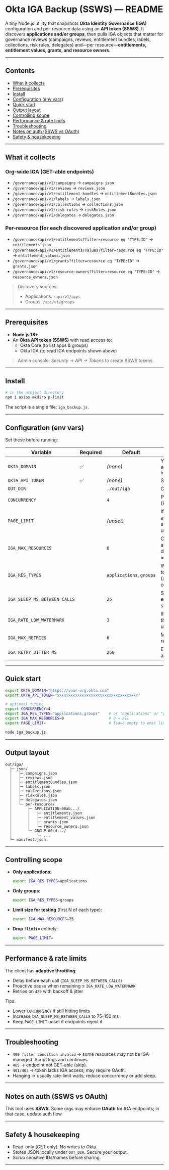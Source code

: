 # Okta IGA Backup (SSWS) — README

A tiny Node.js utility that snapshots **Okta Identity Governance (IGA)** configuration and per-resource data using an **API token (SSWS)**. It discovers **applications and/or groups**, then pulls IGA objects that matter for governance reviews (campaigns, reviews, entitlement bundles, labels, collections, risk rules, delegates) and—per resource—**entitlements, entitlement values, grants, and resource owners**.

---

## Contents

- [What it collects](#what-it-collects)
- [Prerequisites](#prerequisites)
- [Install](#install)
- [Configuration (env vars)](#configuration-env-vars)
- [Quick start](#quick-start)
- [Output layout](#output-layout)
- [Controlling scope](#controlling-scope)
- [Performance & rate limits](#performance--rate-limits)
- [Troubleshooting](#troubleshooting)
- [Notes on auth (SSWS vs OAuth)](#notes-on-auth-ssws-vs-oauth)
- [Safety & housekeeping](#safety--housekeeping)

---

## What it collects

### Org-wide IGA (GET-able endpoints)
- `/governance/api/v1/campaigns` → `campaigns.json`
- `/governance/api/v1/reviews` → `reviews.json`
- `/governance/api/v1/entitlement-bundles` → `entitlementBundles.json`
- `/governance/api/v1/labels` → `labels.json`
- `/governance/api/v1/collections` → `collections.json`
- `/governance/api/v1/risk-rules` → `riskRules.json`
- `/governance/api/v1/delegates` → `delegates.json`

### Per-resource (for each discovered application and/or group)
- `/governance/api/v1/entitlements?filter=resource eq "TYPE:ID"` → `entitlements.json`
- `/governance/api/v1/entitlements/values?filter=resource eq "TYPE:ID"` → `entitlement_values.json`
- `/governance/api/v1/grants?filter=resource eq "TYPE:ID"` → `grants.json`
- `/governance/api/v1/resource-owners?filter=resource eq "TYPE:ID"` → `resource_owners.json`

> Discovery sources:  
> - Applications: `/api/v1/apps`  
> - Groups: `/api/v1/groups`

---

## Prerequisites

- **Node.js 18+**
- An **Okta API token (SSWS)** with read access to:
  - Okta Core (to list apps & groups)
  - Okta IGA (to read IGA endpoints shown above)

> Admin console: *Security → API → Tokens* to create SSWS tokens.

---

## Install

```bash
# In the project directory
npm i axios mkdirp p-limit
```

The script is a single file: `iga_backup.js`.

---

## Configuration (env vars)

Set these before running:

| Variable | Required | Default | Description |
|---|---|---|---|
| `OKTA_DOMAIN` | ✅ | *(none)* | Your Okta base URL, e.g. `https://acme.okta.com` |
| `OKTA_API_TOKEN` | ✅ | *(none)* | SSWS token value |
| `OUT_DIR` |  | `./out/iga` | Output folder |
| `CONCURRENCY` |  | `4` | Parallel requests (keep modest) |
| `PAGE_LIMIT` |  | *(unset)* | If set to a number, adds `?limit=` to supported endpoints; unset to omit |
| `IGA_MAX_RESOURCES` |  | `0` | Cap number of apps/groups discovered per type (0 = all) |
| `IGA_RES_TYPES` |  | `applications,groups` | Which resource types to include (`applications`, `groups`, or both comma-sep) |
| `IGA_SLEEP_MS_BETWEEN_CALLS` |  | `25` | Small delay before **every** request to smooth bursts |
| `IGA_RATE_LOW_WATERMARK` |  | `3` | If remaining tokens ≤ this, proactively pause until reset |
| `IGA_MAX_RETRIES` |  | `6` | Max retries per request on 429 |
| `IGA_RETRY_JITTER_MS` |  | `250` | Extra jitter added to any backoff |

---

## Quick start

```bash
export OKTA_DOMAIN="https://your-org.okta.com"
export OKTA_API_TOKEN="xxxxxxxxxxxxxxxxxxxxxxxxxxxxxxxxxxxx"

# optional tuning
export CONCURRENCY=4
export IGA_RES_TYPES="applications,groups"    # or "applications" or "groups"
export IGA_MAX_RESOURCES=0                    # 0 = all
export PAGE_LIMIT=                            # leave empty to omit limit param

node iga_backup.js
```

---

## Output layout

```
out/iga/
  ├─ json/
  │   ├─ campaigns.json
  │   ├─ reviews.json
  │   ├─ entitlementBundles.json
  │   ├─ labels.json
  │   ├─ collections.json
  │   ├─ riskRules.json
  │   ├─ delegates.json
  │   └─ per-resource/
  │       ├─ APPLICATION-00ab.../
  │       │   ├─ entitlements.json
  │       │   ├─ entitlement_values.json
  │       │   ├─ grants.json
  │       │   └─ resource_owners.json
  │       └─ GROUP-00cd.../
  │           └─ ...
  └─ manifest.json
```

---

## Controlling scope

- **Only applications**:
  ```bash
  export IGA_RES_TYPES=applications
  ```
- **Only groups**:
  ```bash
  export IGA_RES_TYPES=groups
  ```
- **Limit size for testing** (first N of each type):
  ```bash
  export IGA_MAX_RESOURCES=25
  ```
- **Drop `?limit=`** entirely:
  ```bash
  export PAGE_LIMIT=
  ```

---

## Performance & rate limits

The client has **adaptive throttling**:
- Delay before each call (`IGA_SLEEP_MS_BETWEEN_CALLS`)
- Proactive pause when remaining ≤ `IGA_RATE_LOW_WATERMARK`
- Retries on `429` with backoff & jitter

Tips:
- Lower `CONCURRENCY` if still hitting limits
- Increase `IGA_SLEEP_MS_BETWEEN_CALLS` to 75–150 ms
- Keep `PAGE_LIMIT` unset if endpoints reject it

---

## Troubleshooting

- `400 filter condition invalid` → some resources may not be IGA-managed. Script logs and continues.  
- `405` → endpoint not GET-able (skip).  
- `401/403` → token lacks IGA access; may require OAuth.  
- Hanging → usually rate-limit waits; reduce concurrency or add sleep.

---

## Notes on auth (SSWS vs OAuth)

This tool uses **SSWS**. Some orgs may enforce **OAuth** for IGA endpoints; in that case, update auth flow.

---

## Safety & housekeeping

- Read-only (GET only). No writes to Okta.  
- Stores JSON locally under `OUT_DIR`. Secure your output.  
- Scrub sensitive IDs/names before sharing.

---
